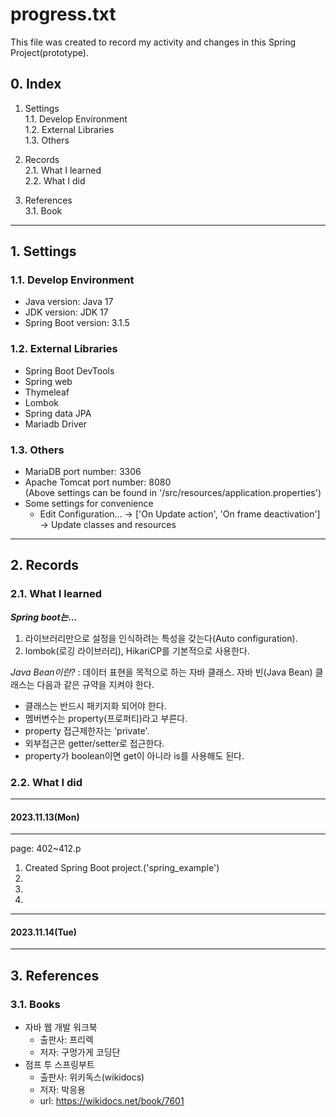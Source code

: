 # progress.txt

This file was created to record my activity and changes in this Spring Project(prototype).

## 0. Index
1. Settings   
   1.1. Develop Environment   
   1.2. External Libraries   
   1.3. Others   

2. Records   
   2.1. What I learned   
   2.2. What I did

3. References   
    3.1. Book

***

## 1. Settings
### 1.1. Develop Environment
- Java version: Java 17
- JDK version: JDK 17
- Spring Boot version: 3.1.5

### 1.2. External Libraries
- Spring Boot DevTools
- Spring web
- Thymeleaf
- Lombok
- Spring data JPA
- Mariadb Driver

### 1.3. Others
- MariaDB port number: 3306 
- Apache Tomcat port number: 8080   
  (Above settings can be found in '/src/resources/application.properties')
- Some settings for convenience
  - Edit Configuration... -> ['On Update action', 'On frame deactivation'] -> Update classes and resources

***

## 2. Records
### 2.1. What I learned

***Spring boot는...***
1. 라이브러리만으로 설정을 인식하려는 특성을 갖는다(Auto configuration).
2. lombok(로깅 라이브러리), HikariCP를 기본적으로 사용한다.

*Java Bean이란?*
: 데이터 표현을 목적으로 하는 자바 클래스.
자바 빈(Java Bean) 클래스는 다음과 같은 규약을 지켜야 한다.

- 클래스는 반드시 패키지화 되어야 한다.
- 멤버변수는 property(프로퍼티)라고 부른다.
- property 접근제한자는 'private'.
- 외부접근은 getter/setter로 접근한다.
- property가 boolean이면 get이 아니라 is를 사용해도 된다.


### 2.2. What I did
***
#### 2023.11.13(Mon)
***
page: 402~412.p
1. Created Spring Boot project.('spring_example')
2. 
3.
4.

***
#### 2023.11.14(Tue)
***



## 3. References
### 3.1. Books
- 자바 웹 개발 워크북
  - 출판사: 프리렉
  - 저자: 구멍가게 코딩단
- 점프 투 스프링부트
  - 출판사: 위키독스(wikidocs)
  - 저자: 박응용
  - url: https://wikidocs.net/book/7601
